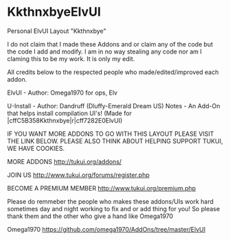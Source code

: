 KkthnxbyeElvUI
==============

Personal ElvUI Layout "Kkthnxbye"


I do not claim that I made these Addons and or claim any of the code but the code I add and modify. I am in no way stealing any code nor am I claming this to be my work. It is only my edit.

All credits below to the respected people who made/edited/improved each addon.


ElvUI - Author: Omega1970 for ops, Elv

U-Install - Author: Dandruff (Dluffy-Emerald Dream US) Notes - An Add-On that helps install compilation UI's! (Made for |cffC5B358Kkthnxbye|r|cff7282E0ElvUI)

IF YOU WANT MORE ADDONS TO GO WITH THIS LAYOUT PLEASE VISIT THE LINK BELOW. PLEASE ALSO THINK ABOUT HELPING SUPPORT TUKUI, WE HAVE COOKIES.

MORE ADDONS
http://tukui.org/addons/

JOIN US
http://www.tukui.org/forums/register.php

BECOME A PREMIUM MEMBER
http://www.tukui.org/premium.php

Please do remmeber the people who makes these addons/UIs work hard sometimes day and night working to fix and or add thing for you! So please thank them and the other who give a hand like Omega1970

Omega1970
https://github.com/omega1970/AddOns/tree/master/ElvUI
